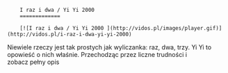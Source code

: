 
        I raz i dwa / Yi Yi 2000 
        =============
        
        [![I raz i dwa / Yi Yi 2000 ](http://vidos.pl/images/player.gif)](http://vidos.pl/i-raz-i-dwa-yi-yi-2000)
        
        
 Niewiele rzeczy jest tak prostych jak wyliczanka: raz, dwa, trzy. Yi Yi to opowieść o nich właśnie. Przechodząc przez liczne trudności i zobacz pełny opis
    